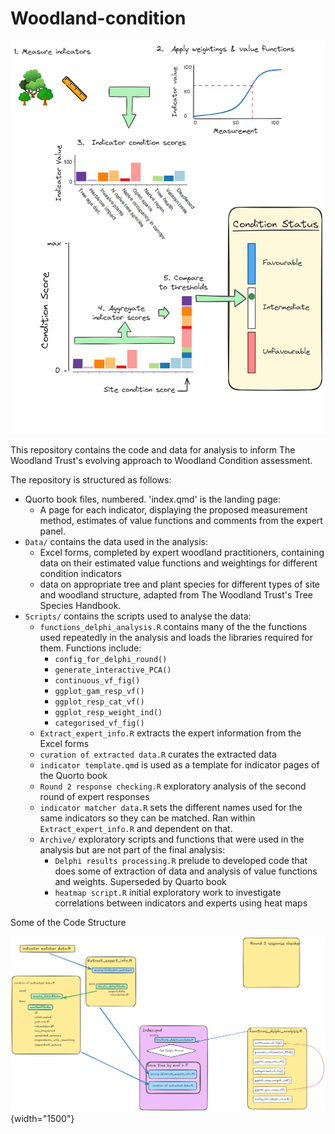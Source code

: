 # Woodland-condition

![General approach to estimating woodland condition](images/General%20approach%20combo.excalidraw.png)

This repository contains the code and data for analysis to inform The Woodland Trust's evolving approach to Woodland Condition assessment.

The repository is structured as follows:

-   Quorto book files, numbered. 'index.qmd' is the landing page:
    -   A page for each indicator, displaying the proposed measurement method, estimates of value functions and comments from the expert panel.
-   `Data/` contains the data used in the analysis:
    -   Excel forms, completed by expert woodland practitioners, containing data on their estimated value functions and weightings for different condition indicators
    -   data on appropriate tree and plant species for different types of site and woodland structure, adapted from The Woodland Trust's Tree Species Handbook.
-   `Scripts/` contains the scripts used to analyse the data:
    -   `functions_delphi_analysis.R` contains many of the the functions used repeatedly in the analysis and loads the libraries required for them. Functions include:
        -   `config_for_delphi_round()`
        -   `generate_interactive_PCA()`
        -   `continuous_vf_fig()`
        -   `ggplot_gam_resp_vf()`
        -   `ggplot_resp_cat_vf()`
        -   `ggplot_resp_weight_ind()`
        -   `categorised_vf_fig()`
    -   `Extract_expert_info.R` extracts the expert information from the Excel forms
    -   `curation of extracted data.R` curates the extracted data
    -   `indicator template.qmd` is used as a template for indicator pages of the Quorto book
    -   `Round 2 response checking.R` exploratory analysis of the second round of expert responses
    -   `indicator matcher data.R` sets the different names used for the same indicators so they can be matched. Ran within `Extract_expert_info.R` and dependent on that.
    -   `Archive/` exploratory scripts and functions that were used in the analysis but are not part of the final analysis:
        -   `Delphi results processing.R` prelude to developed code that does some of extraction of data and analysis of value functions and weights. Superseded by Quarto book
        -   `heatmap script.R` initial exploratory work to investigate correlations between indicators and experts using heat maps

Some of the Code Structure

![](images/Condition%20code%20structure%202024-11-11%2016.43.03.excalidraw.png){width="1500"}
